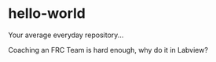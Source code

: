 # hello-world
Your average everyday repository...

Coaching an FRC Team is hard enough, why do it in Labview?
